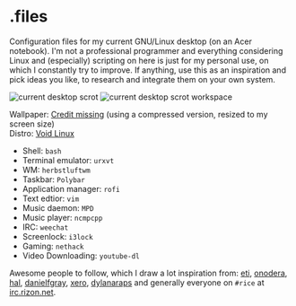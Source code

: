 # .files

Configuration files for my current GNU/Linux desktop (on an Acer notebook). I'm not a professional programmer and everything considering Linux and (especially) scripting on here is just for my personal use, on which I constantly try to improve. If anything, use this as an inspiration and pick ideas you like, to research and integrate them on your own system.

![current desktop scrot](https://u.teknik.io/wa8RE.png)
![current desktop scrot workspace](https://u.teknik.io/t0biA.png)

Wallpaper: [Credit missing](https://u.teknik.io/tMg9x.png) (using a compressed version, resized to my screen size)  
Distro: [Void Linux](https://voidlinux.eu)

- Shell: ``bash``
- Terminal emulator: ``urxvt``
- WM: ``herbstluftwm``
- Taskbar: ``Polybar``
- Application manager: ``rofi``
- Text edtior: ``vim``
- Music daemon: ``MPD``
- Music player: ``ncmpcpp``
- IRC: ``weechat``
- Screenlock: ``i3lock``
- Gaming: ``nethack``
- Video Downloading: ``youtube-dl``

Awesome people to follow, which I draw a lot inspiration from: [eti](https://github.com/eti0), [onodera](https://github.com/onodera-punpun), [hal](https://github.com/hal-ullr), [danielfgray](https://github.com/DanielFGray), [xero](https://github.com/xero), [dylanaraps](https://github.com/dylanaraps) and generally everyone on ``#rice`` at [irc.rizon.net](https://rizon.net).
